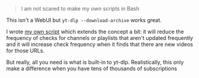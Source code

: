 > I am not scared to make my own scripts in Bash

This isn't a WebUI but `yt-dlp --download-archive` works great.

I wrote [my own script](https://github.com/chapmanjacobd/library/) which extends the concept a bit: it will reduce the frequency of checks for channels or playlists that aren't updated frequently and it will increase check frequency when it finds that there are new videos for those URLs.

But really, all you need is what is built-in to yt-dlp. Realistically, this only make a difference when you have tens of thousands of subscriptions
